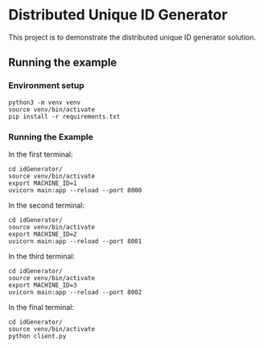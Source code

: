 # Distributed Unique ID Generator

This project is to demonstrate the distributed unique ID generator solution. 

## Running the example

### Environment setup

```
python3 -m venv venv
source venv/bin/activate
pip install -r requirements.txt
```

### Running the Example

In the first terminal:

```
cd idGenerator/
source venv/bin/activate
export MACHINE_ID=1
uvicorn main:app --reload --port 8000
```

In the second terminal:

```
cd idGenerator/
source venv/bin/activate
export MACHINE_ID=2
uvicorn main:app --reload --port 8001
```

In the third terminal:

```
cd idGenerator/
source venv/bin/activate
export MACHINE_ID=3
uvicorn main:app --reload --port 8002
```

In the final terminal:

```
cd idGenerator/
source venv/bin/activate
python client.py
```
